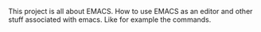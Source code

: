 This project is all about EMACS.
How to use EMACS as an editor and other stuff associated with emacs.
Like for example the commands.
